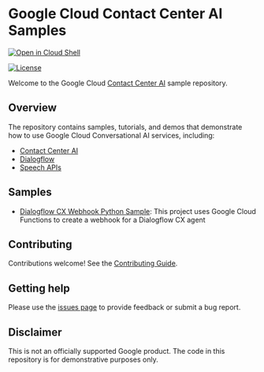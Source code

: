 # Google Cloud Contact Center AI Samples

[![Open in Cloud Shell](https://gstatic.com/cloudssh/images/open-btn.svg)](https://shell.cloud.google.com/cloudshell/editor?cloudshell_git_repo=https://github.com/GoogleCloudPlatform/contact-center-ai-samples.git)

[![License](https://img.shields.io/badge/License-Apache%202.0-blue.svg)](LICENSE)

Welcome to the Google Cloud [Contact Center AI](https://cloud.google.com/solutions/contact-center) sample repository.

## Overview

The repository contains samples, tutorials, and demos that demonstrate how to use Google Cloud Conversational AI services, including:
* [Contact Center AI](https://cloud.google.com/solutions/contact-center)
* [Dialogflow](https://cloud.google.com/dialogflow)
* [Speech APIs](https://cloud.google.com/speech-to-text)

## Samples

* [Dialogflow CX Webhook Python Sample](https://github.com/GoogleCloudPlatform/contact-center-ai-samples/tree/main/dialogflow-cx-webhook-python): This project uses Google Cloud Functions to create a webhook for a Dialogflow CX agent

## Contributing

Contributions welcome! See the [Contributing Guide](https://github.com/GoogleCloudPlatform/contact-center-ai-samples/blob/main/CONTRIBUTING.md).

## Getting help

Please use the [issues page](https://github.com/GoogleCloudPlatform/contact-center-ai-samples/issues) to provide feedback or submit a bug report.

## Disclaimer

This is not an officially supported Google product. The code in this repository is for demonstrative purposes only.
